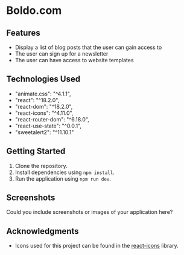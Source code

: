 # Boldo.com

## Features

- Display a list of blog posts that the user can gain access to
- The user can sign up for a newsletter
- The user can have access to website templates


## Technologies Used

- "animate.css": "^4.1.1",
- "react": "^18.2.0",
- "react-dom": "^18.2.0",
- "react-icons": "^4.11.0",
- "react-router-dom": "^6.18.0",
- "react-use-state": "^0.0.1",
- "sweetalert2": "^11.10.1"

## Getting Started

1. Clone the repository.
2. Install dependencies using `npm install`.
3. Run the application using `npm run dev`.

## Screenshots

Could you include screenshots or images of your application here?

## Acknowledgments

- Icons used for this project can be found in the [react-icons](https://react-icons.github.io/react-icons/) library.


